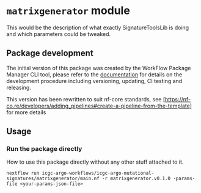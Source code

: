 # `matrixgenerator` module


This would be the description of what exactly SignatureToolsLib is doing and which parameters could be tweaked.


## Package development

The initial version of this package was created by the WorkFlow Package Manager CLI tool, please refer to
the [documentation](https://wfpm.readthedocs.io) for details on the development procedure including
versioning, updating, CI testing and releasing.

This version has been rewritten to suit nf-core standards, see [https://nf-co.re/developers/adding_pipelines#create-a-pipeline-from-the-template] for more details


## Usage

### Run the package directly

How to use this package directly without any other stuff attached to it.



```
nextflow run icgc-argo-workflows/icgc-argo-mutational-signatures/matrixgenerator/main.nf -r matrixgenerator.v0.1.0 -params-file <your-params-json-file>
```

